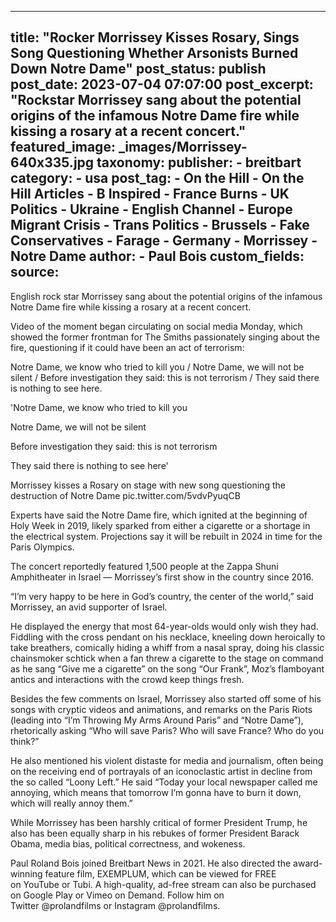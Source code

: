 
---
title: "Rocker Morrissey Kisses Rosary, Sings Song Questioning Whether Arsonists Burned Down Notre Dame" 
post_status: publish
post_date: 2023-07-04 07:07:00 
post_excerpt: "Rockstar Morrissey sang about the potential origins of the infamous Notre Dame fire while kissing a rosary at a recent concert."
featured_image: _images/Morrissey-640x335.jpg 
taxonomy:
    publisher:
        - breitbart
    category:
        - usa 
    post_tag:
        - On the Hill
        - On the Hill Articles
        - B Inspired
        - France Burns
        - UK Politics
        - Ukraine
        - English Channel
        - Europe Migrant Crisis
        - Trans Politics
        - Brussels
        - Fake Conservatives
        - Farage
        - Germany
        - Morrissey
        - Notre Dame
    author:
        - Paul Bois
custom_fields:
    source: 
---
English rock star Morrissey sang about the potential origins of the infamous Notre Dame fire while kissing a rosary at a recent concert.

Video of the moment began circulating on social media Monday, which showed the former frontman for The Smiths passionately singing about the fire, questioning if it could have been an act of terrorism:

Notre Dame, we know who tried to kill you &#x2F; Notre Dame, we will not be silent &#x2F; Before investigation they said: this is not terrorism &#x2F; They said there is nothing to see here.

&#39;Notre Dame, we know who tried to kill you

Notre Dame, we will not be silent

Before investigation they said: this is not terrorism

They said there is nothing to see here&#39;

Morrissey kisses a Rosary on stage with new song questioning the destruction of Notre Dame pic.twitter.com&#x2F;5vdvPyuqCB

Experts have said the Notre Dame fire, which ignited at the beginning of Holy Week in 2019, likely sparked from either a cigarette or a shortage in the electrical system. Projections say it will be rebuilt in 2024 in time for the Paris Olympics.

The concert reportedly featured 1,500 people at the Zappa Shuni Amphitheater in Israel — Morrissey’s first show in the country since 2016.

“I’m very happy to be here in God’s country, the center of the world,” said Morrissey, an avid supporter of Israel.

He displayed the energy that most 64-year-olds would only wish they had. Fiddling with the cross pendant on his necklace, kneeling down heroically to take breathers, comically hiding a whiff from a nasal spray, doing his classic chainsmoker schtick when a fan threw a cigarette to the stage on command as he sang “Give me a cigarette” on the song “Our Frank”, Moz’s flamboyant antics and interactions with the crowd keep things fresh.

Besides the few comments on Israel, Morrissey also started off some of his songs with cryptic videos and animations, and remarks on the Paris Riots (leading into “I’m Throwing My Arms Around Paris” and “Notre Dame”), rhetorically asking “Who will save Paris? Who will save France? Who do you think?”

He also mentioned his violent distaste for media and journalism, often being on the receiving end of portrayals of an iconoclastic artist in decline from the so called “Loony Left.” He said “Today your local newspaper called me annoying, which means that tomorrow I’m gonna have to burn it down, which will really annoy them.”

While Morrissey has been harshly critical of former President Trump, he also has been equally sharp in his rebukes of former President Barack Obama, media bias, political correctness, and wokeness.

Paul Roland Bois joined Breitbart News in 2021. He also directed the award-winning feature film, EXEMPLUM, which can be viewed for FREE on YouTube or Tubi. A high-quality, ad-free stream can also be purchased on Google Play or Vimeo on Demand. Follow him on Twitter @prolandfilms or Instagram @prolandfilms. 